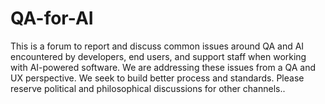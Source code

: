 # QA-for-AI
This is a forum to report and discuss common issues around QA and AI encountered by developers, end users, and support staff when working with AI-powered software. We are addressing these issues from a QA and UX perspective. We seek to build better process and standards. Please reserve political and philosophical discussions for other channels..
